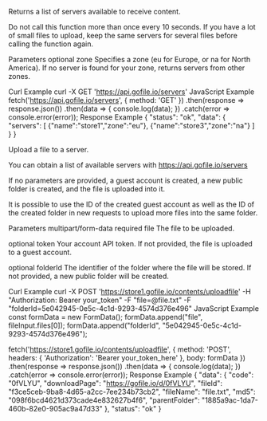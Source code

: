 Returns a list of servers available to receive content.

Do not call this function more than once every 10 seconds. If you have a lot of small files to upload, keep the same servers for several files before calling the function again.

Parameters
optional zone
Specifies a zone (eu for Europe, or na for North America). If no server is found for your zone, returns servers from other zones.

Curl Example
curl -X GET 'https://api.gofile.io/servers'
JavaScript Example
fetch('https://api.gofile.io/servers', {
method: 'GET'
})
.then(response => response.json())
.then(data => {
console.log(data);
})
.catch(error => console.error(error));
Response Example
{
"status": "ok",
"data": {
"servers": [
{"name":"store1","zone":"eu"},
{"name":"store3","zone":"na"}
]
}
}

Upload a file to a server.

You can obtain a list of available servers with https://api.gofile.io/servers

If no parameters are provided, a guest account is created, a new public folder is created, and the file is uploaded into it.

It is possible to use the ID of the created guest account as well as the ID of the created folder in new requests to upload more files into the same folder.

Parameters multipart/form-data
required file
The file to be uploaded.

optional token
Your account API token. If not provided, the file is uploaded to a guest account.

optional folderId
The identifier of the folder where the file will be stored. If not provided, a new public folder will be created.

Curl Example
curl -X POST 'https://store1.gofile.io/contents/uploadfile' -H "Authorization: Bearer your_token" -F "file=@file.txt" -F "folderId=5e042945-0e5c-4c1d-9293-4574d376e496"
JavaScript Example
const formData = new FormData();
formData.append("file", fileInput.files[0]);
formData.append("folderId", "5e042945-0e5c-4c1d-9293-4574d376e496");

fetch('https://store1.gofile.io/contents/uploadfile', {
method: 'POST',
headers: {
'Authorization': 'Bearer your_token_here'
},
body: formData
})
.then(response => response.json())
.then(data => {
console.log(data);
})
.catch(error => console.error(error));
Response Example
{
"data": {
"code": "0fVLYU",
"downloadPage": "https://gofile.io/d/0fVLYU",
"fileId": "f3ce5ceb-9ba8-4d65-a2cc-7ee234b73cb2",
"fileName": "file.txt",
"md5": "098f6bcd4621d373cade4e832627b4f6",
"parentFolder": "1885a9ac-1da7-460b-82e0-905ac9a47d33"
},
"status": "ok"
}

